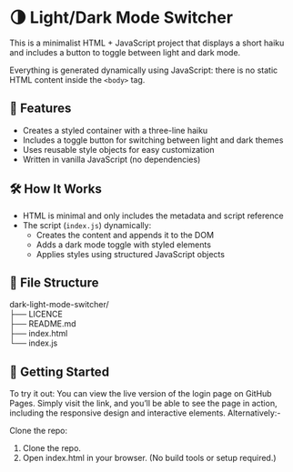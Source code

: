 # 🌗 Light/Dark Mode Switcher

This is a minimalist HTML + JavaScript project that displays a short haiku and includes a button to toggle between light and dark mode.

Everything is generated dynamically using JavaScript: there is no static HTML content inside the `<body>` tag.

## 🚀 Features

- Creates a styled container with a three-line haiku
- Includes a toggle button for switching between light and dark themes
- Uses reusable style objects for easy customization
- Written in vanilla JavaScript (no dependencies)

## 🛠 How It Works

- HTML is minimal and only includes the metadata and script reference
- The script (`index.js`) dynamically:
  - Creates the content and appends it to the DOM
  - Adds a dark mode toggle with styled elements
  - Applies styles using structured JavaScript objects

## 📂 File Structure

dark-light-mode-switcher/<br>
├── LICENCE<br>
├── README.md<br>
├── index.html<br>
└── index.js

## 🚀 Getting Started

To try it out: You can view the live version of the login page on GitHub Pages. Simply visit the link, and you’ll be able to see the page in action, including the responsive design and interactive elements.
Alternatively:-

Clone the repo:

  1. Clone the repo.
  2. Open index.html in your browser.
    (No build tools or setup required.)
